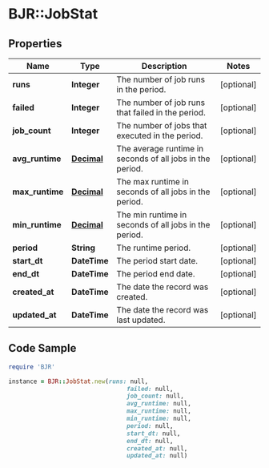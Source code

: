 # BJR::JobStat

## Properties

Name | Type | Description | Notes
------------ | ------------- | ------------- | -------------
**runs** | **Integer** | The number of job runs in the period. | [optional] 
**failed** | **Integer** | The number of job runs that failed in the period. | [optional] 
**job_count** | **Integer** | The number of jobs that executed in the period. | [optional] 
**avg_runtime** | [**Decimal**](Decimal.md) | The average runtime in seconds of all jobs in the period. | [optional] 
**max_runtime** | [**Decimal**](Decimal.md) | The max runtime in seconds of all jobs in the period. | [optional] 
**min_runtime** | [**Decimal**](Decimal.md) | The min runtime in seconds of all jobs in the period. | [optional] 
**period** | **String** | The runtime period. | [optional] 
**start_dt** | **DateTime** | The period start date. | [optional] 
**end_dt** | **DateTime** | The period end date. | [optional] 
**created_at** | **DateTime** | The date the record was created. | [optional] 
**updated_at** | **DateTime** | The date the record was last updated. | [optional] 

## Code Sample

```ruby
require 'BJR'

instance = BJR::JobStat.new(runs: null,
                                 failed: null,
                                 job_count: null,
                                 avg_runtime: null,
                                 max_runtime: null,
                                 min_runtime: null,
                                 period: null,
                                 start_dt: null,
                                 end_dt: null,
                                 created_at: null,
                                 updated_at: null)
```


